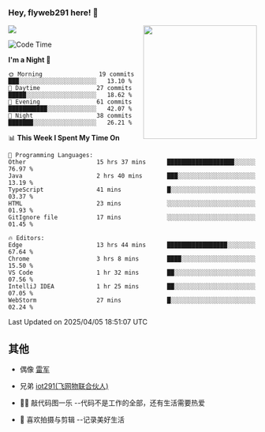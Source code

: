 ### Hey, flyweb291 here! 👋

![](https://metrics.lecoq.io/cherry291?template=classic&config.timezone=Asia%2FShanghai)
<img align='right' src="https://media.giphy.com/media/M9gbBd9nbDrOTu1Mqx/giphy.gif" width="230">
<!-- ![](https://github-readme-stats-ouuan.vercel.app/api?username=flyweb291&theme=dark&show_icons=true) -->

<!--START_SECTION:waka-->
![Code Time](http://img.shields.io/badge/Code%20Time-1%2C078%20hrs%2033%20mins-blue)

**I'm a Night 🦉** 

```text
🌞 Morning                19 commits          ███░░░░░░░░░░░░░░░░░░░░░░   13.10 % 
🌆 Daytime                27 commits          █████░░░░░░░░░░░░░░░░░░░░   18.62 % 
🌃 Evening                61 commits          ███████████░░░░░░░░░░░░░░   42.07 % 
🌙 Night                  38 commits          ███████░░░░░░░░░░░░░░░░░░   26.21 % 
```


📊 **This Week I Spent My Time On** 

```text
💬 Programming Languages: 
Other                    15 hrs 37 mins      ███████████████████░░░░░░   76.97 % 
Java                     2 hrs 40 mins       ███░░░░░░░░░░░░░░░░░░░░░░   13.19 % 
TypeScript               41 mins             █░░░░░░░░░░░░░░░░░░░░░░░░   03.37 % 
HTML                     23 mins             ░░░░░░░░░░░░░░░░░░░░░░░░░   01.93 % 
GitIgnore file           17 mins             ░░░░░░░░░░░░░░░░░░░░░░░░░   01.45 % 

🔥 Editors: 
Edge                     13 hrs 44 mins      █████████████████░░░░░░░░   67.64 % 
Chrome                   3 hrs 8 mins        ████░░░░░░░░░░░░░░░░░░░░░   15.50 % 
VS Code                  1 hr 32 mins        ██░░░░░░░░░░░░░░░░░░░░░░░   07.56 % 
IntelliJ IDEA            1 hr 25 mins        ██░░░░░░░░░░░░░░░░░░░░░░░   07.05 % 
WebStorm                 27 mins             █░░░░░░░░░░░░░░░░░░░░░░░░   02.24 % 
```


 Last Updated on 2025/04/05 18:51:07 UTC
<!--END_SECTION:waka-->

<!--
**flyweb291/数字游牧人** is a ✨ _special_ ✨ repository because its `README.md` (this file) appears on your GitHub profile.

Here are some ideas to get you started:

- 🔭 I’m currently working on ...
- 🌱 I’m currently learning ...
- 👯 I’m looking to collaborate on ...
- 🤔 I’m looking for help with ...
- 💬 Ask me about ...
- 📫 How to reach me: ...
- 😄 Pronouns: ...
- ⚡ Fun fact: ...
-->

 ## 其他
 
- 偶像 [雷军](https://weibo.com/u/1749127163)
- 兄弟 [iot291(飞网物联合伙人)](https://github.com/iot291)

- 👨‍💻 敲代码图一乐    --代码不是工作的全部，还有生活需要热爱
- 🎥 喜欢拍摄与剪辑  --记录美好生活
